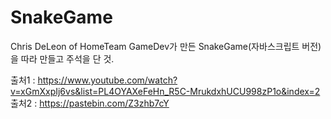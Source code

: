 # SnakeGame


Chris DeLeon of HomeTeam GameDev가 만든 SnakeGame(자바스크립트 버전)을 따라 만들고 주석을 단 것. 

출처1 : https://www.youtube.com/watch?v=xGmXxpIj6vs&list=PL4OYAXeFeHn_R5C-MrukdxhUCU998zP1o&index=2
출처2 : https://pastebin.com/Z3zhb7cY
